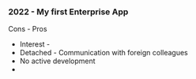 ### 2022 - My first Enterprise App

Cons - Pros
- Interest - 
- Detached - Communication with foreign colleagues
- No active development
- 
